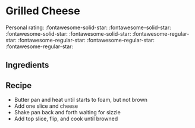 <!-- Do not modify sections with "AUTO-*". They are updated by make.py -->

# Grilled Cheese

<!-- rating=1; (User can specify rating on scale of 1-5) -->
<!-- AUTO-UserRating -->
Personal rating: :fontawesome-solid-star: :fontawesome-solid-star: :fontawesome-solid-star: :fontawesome-solid-star: :fontawesome-regular-star: :fontawesome-regular-star: :fontawesome-regular-star: :fontawesome-regular-star:
<!-- /AUTO-UserRating -->

<!-- TODO: Capture image for Grilled Cheese -->

## Ingredients



## Recipe

* Butter pan and heat until starts to foam, but not brown
* Add one slice and cheese
* Shake pan back and forth waiting for sizzle
* Add top slice, flip, and cook until browned
